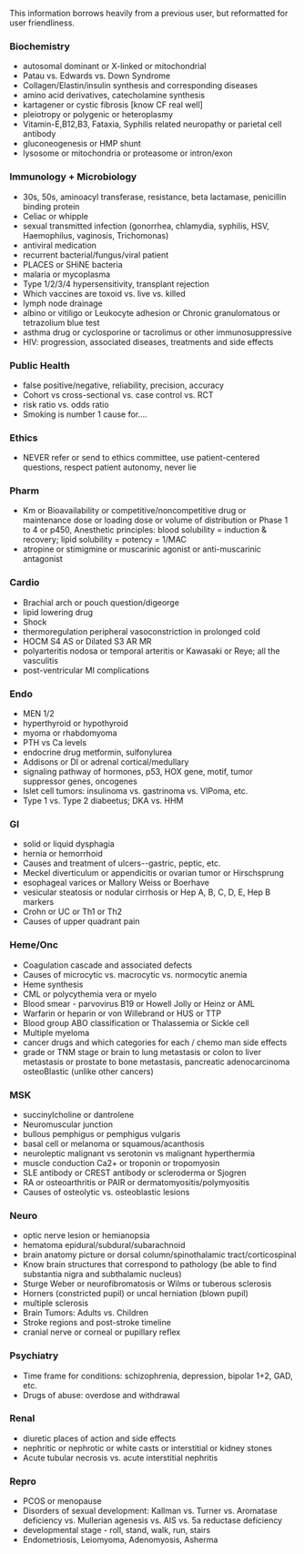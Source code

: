 This information borrows heavily from a previous user, but reformatted for user friendliness.

### Biochemistry
* autosomal dominant or X-linked or mitochondrial
* Patau vs. Edwards vs. Down Syndrome
* Collagen/Elastin/insulin synthesis and corresponding diseases
* amino acid derivatives, catecholamine synthesis
* kartagener or cystic fibrosis [know CF real well]
* pleiotropy or polygenic or heteroplasmy
* Vitamin-E,B12,B3, Fataxia, Syphilis related neuropathy or parietal cell antibody
* gluconeogenesis or HMP shunt
* lysosome or mitochondria or proteasome or intron/exon

### Immunology + Microbiology
* 30s, 50s, aminoacyl transferase, resistance, beta lactamase, penicillin binding protein
* Celiac or whipple
* sexual transmitted infection (gonorrhea, chlamydia, syphilis, HSV, Haemophilus, vaginosis, Trichomonas)
* antiviral medication
* recurrent bacterial/fungus/viral patient
* PLACES or SHiNE bacteria
* malaria or mycoplasma
* Type 1/2/3/4 hypersensitivity, transplant rejection
* Which vaccines are toxoid vs. live vs. killed
* lymph node drainage
* albino or vitiligo or Leukocyte adhesion or Chronic granulomatous or tetrazolium blue test
* asthma drug or cyclosporine or tacrolimus or other immunosuppressive
* HIV: progression, associated diseases, treatments and side effects

### Public Health
* false positive/negative, reliability, precision, accuracy
* Cohort vs cross-sectional vs. case control vs. RCT
* risk ratio vs. odds ratio
* Smoking is number 1 cause for....

### Ethics
* NEVER refer or send to ethics committee, use patient-centered questions, respect patient autonomy, never lie

### Pharm
* Km or Bioavailability or competitive/noncompetitive drug or maintenance dose or loading dose or volume of distribution or Phase 1 to 4 or p450, Anesthetic principles: blood solubility = induction & recovery; lipid solubility = potency = 1/MAC
* atropine or stimigmine or muscarinic agonist or anti-muscarinic antagonist

### Cardio
* Brachial arch or pouch question/digeorge
* lipid lowering drug
* Shock
* thermoregulation peripheral vasoconstriction in prolonged cold
* HOCM S4 AS or Dilated S3 AR MR
* polyarteritis nodosa or temporal arteritis or Kawasaki or Reye; all the vasculitis
* post-ventricular MI complications

### Endo
* MEN 1/2
* hyperthyroid or hypothyroid
* myoma or rhabdomyoma
* PTH vs Ca levels
* endocrine drug metformin, sulfonylurea
* Addisons or DI or adrenal cortical/medullary
* signaling pathway of hormones, p53, HOX gene, motif, tumor suppressor genes, oncogenes
* Islet cell tumors: insulinoma vs. gastrinoma vs. VIPoma, etc.
* Type 1 vs. Type 2 diabeetus; DKA vs. HHM

### GI
* solid or liquid dysphagia
* hernia or hemorrhoid
* Causes and treatment of ulcers--gastric, peptic, etc.
* Meckel diverticulum or appendicitis or ovarian tumor or Hirschsprung
* esophageal varices or Mallory Weiss or Boerhave
* vesicular steatosis or nodular cirrhosis or Hep A, B, C, D, E, Hep B markers
* Crohn or UC or Th1 or Th2
* Causes of upper quadrant pain

### Heme/Onc
* Coagulation cascade and associated defects
* Causes of microcytic vs. macrocytic vs. normocytic anemia
* Heme synthesis
* CML or polycythemia vera or myelo
* Blood smear - parvovirus B19 or Howell Jolly or Heinz or AML
* Warfarin or heparin or von Willebrand or HUS or TTP
* Blood group ABO classification or Thalassemia or Sickle cell
* Multiple myeloma
* cancer drugs and which categories for each / chemo man side effects
* grade or TNM stage or brain to lung metastasis or colon to liver metastasis or prostate to bone metastasis, pancreatic adenocarcinoma osteoBlastic (unlike other cancers)

### MSK
* succinylcholine or dantrolene
* Neuromuscular junction
* bullous pemphigus or pemphigus vulgaris
* basal cell or melanoma or squamous/acanthosis
* neuroleptic malignant vs serotonin vs malignant hyperthermia
* muscle conduction Ca2+ or troponin or tropomyosin
* SLE antibody or CREST antibody or scleroderma or Sjogren
* RA or osteoarthritis or PAIR or dermatomyositis/polymyositis
* Causes of osteolytic vs. osteoblastic lesions

### Neuro
* optic nerve lesion or hemianopsia
* hematoma epidural/subdural/subarachnoid
* brain anatomy picture or dorsal column/spinothalamic tract/corticospinal
* Know brain structures that correspond to pathology (be able to find substantia nigra and subthalamic nucleus)
* Sturge Weber or neurofibromatosis or Wilms or tuberous sclerosis
* Horners (constricted pupil) or uncal herniation (blown pupil)
* multiple sclerosis
* Brain Tumors: Adults vs. Children
* Stroke regions and post-stroke timeline
* cranial nerve or corneal or pupillary reflex

### Psychiatry
* Time frame for conditions: schizophrenia, depression, bipolar 1+2, GAD, etc.
* Drugs of abuse: overdose and withdrawal

### Renal
* diuretic places of action and side effects
* nephritic or nephrotic or white casts or interstitial or kidney stones
* Acute tubular necrosis vs. acute interstitial nephritis

### Repro
* PCOS or menopause
* Disorders of sexual development: Kallman vs. Turner vs. Aromatase deficiency vs. Mullerian agenesis vs. AIS vs. 5a reductase deficiency
* developmental stage - roll, stand, walk, run, stairs
* Endometriosis, Leiomyoma, Adenomyosis, Asherma
